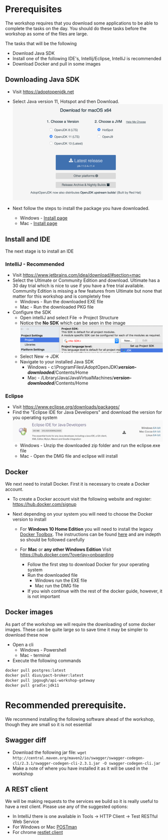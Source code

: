 # Prerequisites
The workshop requires that you download some applications to be able to complete the tasks on the day.
You should do these tasks before the workshop as some of the files are large.

The tasks that will be the following
* Download Java SDK
* Install one of the following IDE's, Intellij/Eclipse, IntelliJ is recommended
* Download Docker and pull in some images

## Downloading Java SDK
   
   * Visit https://adoptopenjdk.net
   
   * Select Java version 11, Hotspot and then Download.
    ![Install Java image](images/java_install.png)

   * Next follow the steps to install the package you have downloaded.
      * Windows - [Install page](https://adoptopenjdk.net/installation.html?variant=openjdk11&jvmVariant=hotspot#windows-msi)
      * Mac - [Install page](https://adoptopenjdk.net/installation.html?variant=openjdk11&jvmVariant=hotspot#macos-pkg)

## Install and IDE
The next stage is to install an IDE 

### IntelliJ - Recommended
   * Visit https://www.jetbrains.com/idea/download/#section=mac
   * Select the Ultimate or Community Edition and download. Ultimate has a 30 day trial which is nice to use if you have a free trial available. Community Edition is missing a few features from Ultimate but none that matter for this workshop and is completely free
      * Windows - Run the downloaded EXE file
      * Mac - Run the downloaded PKG file
   * Configure the SDK
      * Open intelliJ and select File -> Project Structure
      * Notice the **No SDK** which can be seen in the image
      ![Setup the SDK](images/no_sdk.png)
      * Select New -> JDK
      * Navigate to your installed Java SDK
         * Windows - c:\ProgramFiles\AdoptOpenJDK\\***version-downloaded***/Contents/Home
         * Mac - /Library/Java/JavaVirtualMachines/***version-downloaded***/Contents/Home

### Eclipse
   * Visit https://www.eclipse.org/downloads/packages/
   * Find the "Eclipse IDE for Java Developers" and download the version for you operating system
   ![Eclipse download](images/eclipse_install.png)
      * Windows - Unzip the downloaded zip folder and run the eclipse.exe file
      * Mac - Open the DMG file and eclipse will install

## Docker
We next need to install Docker. First it is necessary to create a Docker account.

* To create a Docker account visit the following website and register: https://hub.docker.com/signup

* Next depending on your system you will need to choose the Docker version to install

   * For **Windows 10 Home Edition** you will need to install the legacy [Docker Toolbox](https://docs.docker.com/toolbox/toolbox_install_windows/). The instructions can be found [here](https://docs.docker.com/toolbox/toolbox_install_windows/) and are indepth so should be followed carefully

   * For **Mac** or **any other Windows Edition** Visit https://hub.docker.com/?overlay=onboarding
      * Follow the first step to download Docker for your operating system
      * Run the downloaded file
         * Windows run the EXE file
         * Mac run the DMG file
      * If you wish continue with the rest of the docker guide, however, it is not important

## Docker images
As part of the workshop we will require the downloading of some docker images. These can be quite large so to save time it may be simpler to download these now

   * Open a cli
      * Windows - Powershell
      * Mac - terminal
   * Execute the following commands
   ```docker
   docker pull postgres:latest
   docker pull dius/pact-broker:latest
   docker pull jpgough/api-workshop-gateway
   docker pull gradle:jdk11
   ```

# Recommended prerequisite.
We recommend installing the following software ahead of the workshop, though they are small so it is not essential

## Swagger diff

   * Download the following jar file: `wget http://central.maven.org/maven2/io/swagger/swagger-codegen-cli/2.3.1/swagger-codegen-cli-2.3.1.jar -O swagger-codegen-cli.jar`
   * Make a note of where you have installed it as it will be used in the workshop

## A REST client
We will be making requests to the services we build so it is really useful to have a rest client. Please use any of the suggested options:
   * In IntelliJ there is one available in Tools -> HTTP Client -> Test RESTful Web Service
   * For Windows or Mac [POSTman](https://www.getpostman.com/downloads/)
   * For chrome [restlet client](https://chrome.google.com/webstore/detail/restlet-client-rest-api-t/aejoelaoggembcahagimdiliamlcdmfm?hl=en)
